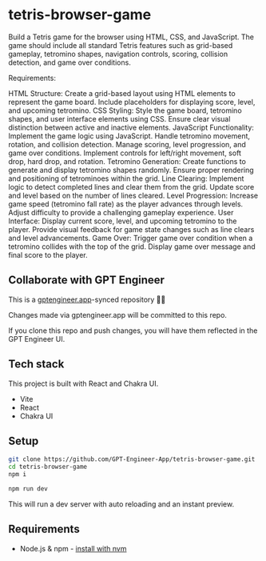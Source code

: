 # tetris-browser-game

Build a Tetris game for the browser using HTML, CSS, and JavaScript. The game should include all standard Tetris features such as grid-based gameplay, tetromino shapes, navigation controls, scoring, collision detection, and game over conditions.

Requirements:

HTML Structure:
Create a grid-based layout using HTML elements to represent the game board.
Include placeholders for displaying score, level, and upcoming tetromino.
CSS Styling:
Style the game board, tetromino shapes, and user interface elements using CSS.
Ensure clear visual distinction between active and inactive elements.
JavaScript Functionality:
Implement the game logic using JavaScript.
Handle tetromino movement, rotation, and collision detection.
Manage scoring, level progression, and game over conditions.
Implement controls for left/right movement, soft drop, hard drop, and rotation.
Tetromino Generation:
Create functions to generate and display tetromino shapes randomly.
Ensure proper rendering and positioning of tetrominoes within the grid.
Line Clearing:
Implement logic to detect completed lines and clear them from the grid.
Update score and level based on the number of lines cleared.
Level Progression:
Increase game speed (tetromino fall rate) as the player advances through levels.
Adjust difficulty to provide a challenging gameplay experience.
User Interface:
Display current score, level, and upcoming tetromino to the player.
Provide visual feedback for game state changes such as line clears and level advancements.
Game Over:
Trigger game over condition when a tetromino collides with the top of the grid.
Display game over message and final score to the player.

## Collaborate with GPT Engineer

This is a [gptengineer.app](https://gptengineer.app)-synced repository 🌟🤖

Changes made via gptengineer.app will be committed to this repo.

If you clone this repo and push changes, you will have them reflected in the GPT Engineer UI.

## Tech stack

This project is built with React and Chakra UI.

- Vite
- React
- Chakra UI

## Setup

```sh
git clone https://github.com/GPT-Engineer-App/tetris-browser-game.git
cd tetris-browser-game
npm i
```

```sh
npm run dev
```

This will run a dev server with auto reloading and an instant preview.

## Requirements

- Node.js & npm - [install with nvm](https://github.com/nvm-sh/nvm#installing-and-updating)
